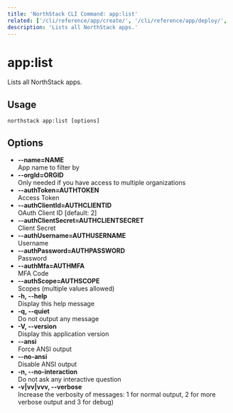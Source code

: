 ```yaml
---
title: 'NorthStack CLI Command: app:list'
related: ['/cli/reference/app/create/', '/cli/reference/app/deploy/', '/cli/reference/']
description: 'Lists all NorthStack apps.'
---
```


# app:list

Lists all NorthStack apps.

## Usage

`northstack app:list [options]`

## Options

-   **--name=NAME**  
    App name to filter by
-   **--orgId=ORGID**  
    Only needed if you have access to multiple organizations
-   **--authToken=AUTHTOKEN**  
    Access Token
-   **--authClientId=AUTHCLIENTID**  
    OAuth Client ID [default: 2]
-   **--authClientSecret=AUTHCLIENTSECRET**  
    Client Secret
-   **--authUsername=AUTHUSERNAME**  
    Username
-   **--authPassword=AUTHPASSWORD**  
    Password
-   **--authMfa=AUTHMFA**  
    MFA Code
-   **--authScope=AUTHSCOPE**  
    Scopes (multiple values allowed)
-   **-h, --help**  
    Display this help message
-   **-q, --quiet**  
    Do not output any message
-   **-V, --version**  
    Display this application version
-   **--ansi**  
    Force ANSI output
-   **--no-ansi**  
    Disable ANSI output
-   **-n, --no-interaction**  
    Do not ask any interactive question
-   **-v|vv|vvv, --verbose**  
    Increase the verbosity of messages: 1 for normal output, 2 for more verbose output and 3 for debug)
